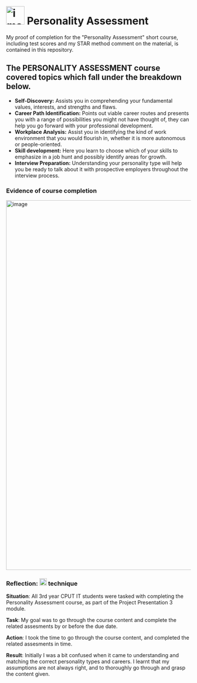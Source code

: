 # <img width="50" height="50" alt="image" src="https://github.com/user-attachments/assets/af0df071-e091-4c9e-b3f4-33cfa3004a33" /> Personality Assessment
My proof of completion for the "Personality Assessment" short course, including test scores and my STAR method comment on the material, is contained in this repository.

## The PERSONALITY ASSESSMENT course covered topics which fall under the breakdown below.
- **Self-Discovery:** Assists you in comprehending your fundamental values, interests, and strengths and flaws. 
- **Career Path Identification:** Points out viable career routes and presents you with a range of possibilities you might not have thought of, they can help you go forward with your professional development. 
- **Workplace Analysis:** Assist you in identifying the kind of work environment that you would flourish in, whether it is more autonomous or people-oriented. 
- **Skill development:** Here you learn to choose which of your skills to emphasize in a job hunt and possibly identify areas for growth.
- **Interview Preparation:** Understanding your personality type will help you be ready to talk about it with prospective employers throughout the interview process. 

### Evidence of course completion
<img width="1920" height="1008" alt="image" src="https://github.com/user-attachments/assets/99471a9d-4354-4841-91d0-966531d3a29e" />

### Reflection: <img width="20" height="20" alt="image" src="https://github.com/user-attachments/assets/0a7d2c8b-6444-43b3-8d4a-be93c09e3d55" /> technique
**Situation**: All 3rd year CPUT IT students were tasked with completing the Personality Assessment course, as part of the Project Presentation 3 module.

**Task**: My goal was to go through the course content and complete the related assesments by or before the due date.

**Action**: I took the time to go through the course content, and completed the related assesments in time.

**Result**: Initially I was a bit confused when it came to understanding and matching the correct personality types and careers. I learnt that my assumptions are not always right, and to thoroughly go through and grasp the content given.
